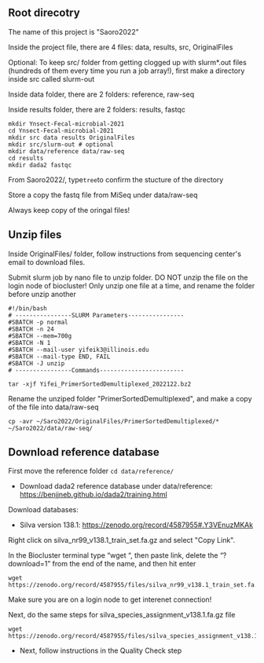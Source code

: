 ## Root direcotry

The name of this project is "Saoro2022"

Inside the project file, there are 4 files: data, results, src, OriginalFiles

Optional:
To keep src/ folder from getting clogged up with slurm\*.out files (hundreds of them every time you run a job array!), first make a directory inside src called slurm-out

Inside data folder, there are 2 folders: reference, raw-seq

Inside results folder, there are 2 folders: results, fastqc

```
mkdir Ynsect-Fecal-microbial-2021
cd Ynsect-Fecal-microbial-2021
mkdir src data results OriginalFiles
mkdir src/slurm-out # optional
mkdir data/reference data/raw-seq
cd results
mkdir dada2 fastqc
```

From Saoro2022/, type`tree`to confirm the stucture of the directory

Store a copy the fastq file from MiSeq under data/raw-seq

Always keep copy of the oringal files!

## Unzip files

Inside OriginalFiles/ folder, follow instructions from sequencing center's email to download files.

Submit slurm job by nano file to unzip folder. DO NOT unzip the file on the login node of biocluster! Only unzip one file at a time, and rename the folder before unzip another

```
#!/bin/bash
# ----------------SLURM Parameters----------------
#SBATCH -p normal
#SBATCH -n 24
#SBATCH --mem=700g
#SBATCH -N 1
#SBATCH --mail-user yifeik3@illinois.edu
#SBATCH --mail-type END, FAIL
#SBATCH -J unzip
# ----------------Commands------------------------

tar -xjf Yifei_PrimerSortedDemultiplexed_2022122.bz2
```

Rename the unziped folder "PrimerSortedDemultiplexed", and make a copy of the file into data/raw-seq

`cp -avr ~/Saro2022/OriginalFiles/PrimerSortedDemultiplexed/* ~/Saro2022/data/raw-seq/`

## Download reference database

First move the reference folder `cd data/reference/`

- Download dada2 reference database under data/reference:
  https://benjjneb.github.io/dada2/training.html

Download databases:

- Silva version 138.1:
  https://zenodo.org/record/4587955#.Y3VEnuzMKAk

Right click on silva_nr99_v138.1_train_set.fa.gz and select "Copy Link".

In the Biocluster terminal type “wget “, then paste link, delete the “?download=1” from the end of the name, and then hit enter

```
wget https://zenodo.org/record/4587955/files/silva_nr99_v138.1_train_set.fa.gz
```

Make sure you are on a login node to get interenet connection!

Next, do the same steps for silva_species_assignment_v138.1.fa.gz file

```
wget https://zenodo.org/record/4587955/files/silva_species_assignment_v138.1.fa.gz
```

- Next, follow instructions in the Quality Check step
